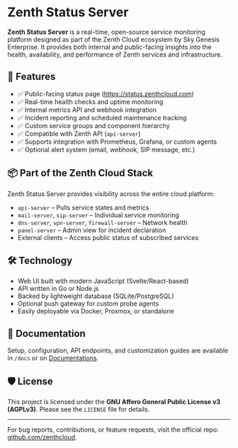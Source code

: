 # Zenth Status Server

**Zenth Status Server** is a real-time, open-source service monitoring platform designed as part of the Zenth Cloud ecosystem by Sky Genesis Enterprise. It provides both internal and public-facing insights into the health, availability, and performance of Zenth services and infrastructure.

## 📡 Features

- ✅ Public-facing status page (https://status.zenthcloud.com)
- ✅ Real-time health checks and uptime monitoring
- ✅ Internal metrics API and webhook integration
- ✅ Incident reporting and scheduled maintenance tracking
- ✅ Custom service groups and component hierarchy
- ✅ Compatible with Zenth API (`api-server`)
- ✅ Supports integration with Prometheus, Grafana, or custom agents
- ✅ Optional alert system (email, webhook, SIP message, etc.)

## 📦 Part of the Zenth Cloud Stack

Zenth Status Server provides visibility across the entire cloud platform:

- `api-server` – Pulls service states and metrics
- `mail-server`, `sip-server` – Individual service monitoring
- `dns-server`, `vpn-server`, `firewall-server` – Network health
- `panel-server` – Admin view for incident declaration
- External clients – Access public status of subscribed services

## 🛠️ Technology

- Web UI built with modern JavaScript (Svelte/React-based)
- API written in Go or Node.js
- Backed by lightweight database (SQLite/PostgreSQL)
- Optional push gateway for custom probe agents
- Easily deployable via Docker, Proxmox, or standalone

## 📖 Documentation

Setup, configuration, API endpoints, and customization guides are available in `/docs` or on [Documentations](https://docs.zenthcloud.com).

## 🛡️ License

This project is licensed under the **GNU Affero General Public License v3 (AGPLv3)**. Please see the `LICENSE` file for details.

---

For bug reports, contributions, or feature requests, visit the official repo: [github.com/zenthcloud](https://github.com/zenthcloud).
